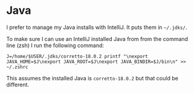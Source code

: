 # Java

I prefer to manage my Java installs with IntelliJ. It puts them in `~/.jdks/`.

To make sure I can use an IntelliJ installed Java from from the command line (zsh) I run the following command:

    J=/home/$USER/.jdks/corretto-18.0.2 printf "\nexport JAVA_HOME=$J\nexport JAVA_ROOT=$J\nexport JAVA_BINDIR=$J/bin\n" >> ~/.zshrc
    
This assumes the installed Java is `corretto-18.0.2` but that could be different.
